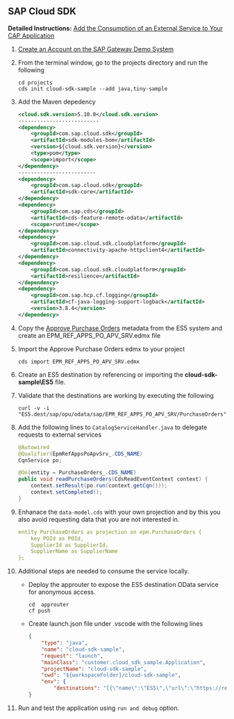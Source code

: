 ## SAP Cloud SDK 
 **Detailed Instructions:**  [Add the Consumption of an External Service to Your CAP Application](https://developers.sap.com/tutorials/btp-app-ext-service-add-consumption..html)
1. [Create an Account on the SAP Gateway Demo System](https://developers.sap.com/tutorials/gateway-demo-signup..html)
 
2. From the terminal window, go to the projects directory and run the following
    ```console
    cd projects
    cds init cloud-sdk-sample --add java,tiny-sample
    ```
3. Add the Maven depedency
    ```xml
    <cloud.sdk.version>5.10.0</cloud.sdk.version>
    --------------------------    
    <dependency>
        <groupId>com.sap.cloud.sdk</groupId>
        <artifactId>sdk-modules-bom</artifactId>
        <version>${cloud.sdk.version}</version>
        <type>pom</type>
        <scope>import</scope>
    </dependency>
    -------------------------
    <dependency>
        <groupId>com.sap.cloud.sdk</groupId>
        <artifactId>sdk-core</artifactId>
    </dependency>
    <dependency>
        <groupId>com.sap.cds</groupId>
        <artifactId>cds-feature-remote-odata</artifactId>
        <scope>runtime</scope>
    </dependency>
    <dependency>
        <groupId>com.sap.cloud.sdk.cloudplatform</groupId>
        <artifactId>connectivity-apache-httpclient4</artifactId>
    </dependency>
    <dependency>
        <groupId>com.sap.cloud.sdk.cloudplatform</groupId>
        <artifactId>resilience</artifactId>
    </dependency>
    <dependency>
        <groupId>com.sap.hcp.cf.logging</groupId>
        <artifactId>cf-java-logging-support-logback</artifactId>
        <version>3.8.4</version>
    </dependency>
    ```            


4. Copy the [Approve Purchase Orders](https://sapes5.sapdevcenter.com/sap/opu/odata/sap/EPM_REF_APPS_PO_APV_SRV/$metadata) metadata from the ES5 system and create an EPM_REF_APPS_PO_APV_SRV.edmx file

5. Import the Approve Purchase Orders edmx to your project
    ```console
    cds import EPM_REF_APPS_PO_APV_SRV.edmx
    ```
6. Create an ES5 destination by referencing or importing the **cloud-sdk-sample\ES5** file.

7. Validate that the destinations are working by executing the following
    ```console
    curl -v -i "ES5.dest/sap/opu/odata/sap/EPM_REF_APPS_PO_APV_SRV/PurchaseOrders"
    ```
8. Add the following lines to `CatalogServiceHandler.java` to delegate requests to external services

    ```java
    @Autowired
	@Qualifier(EpmRefAppsPoApvSrv_.CDS_NAME)
	CqnService po;

	@On(entity = PurchaseOrders_.CDS_NAME)
	public void readPurchaseOrders(CdsReadEventContext context) {
		context.setResult(po.run(context.getCqn()));
		context.setCompleted();
	}
    ```
9. Enhanace the `data-model.cds` with your own projection and by this you also avoid requesting data that you are not interested in.
    ```yaml
    entity PurchaseOrders as projection on epm.PurchaseOrders {
        key POId as POId,
        SupplierId as SupplierId,
        SupplierName as SupplierName
    };
    ```
10. Additional steps are needed to consume the service locally.
    - Deploy the approuter to expose the ES5 destination OData service for anonymous access. 
        ```shell
        cd  approuter
        cf push
        ```
    - Create launch.json file under .vscode with the following lines
        ```json
        {
            "type": "java",
            "name": "cloud-sdk-sample",
            "request": "launch",
            "mainClass": "customer.cloud_sdk_sample.Application",
            "projectName": "cloud-sdk-sample",
            "cwd": "${workspaceFolder}/cloud-sdk-sample",
            "env": {
                "destinations": "[{\"name\":\"ES5\",\"url\":\"https://remote-s4-grouchy-lizard-xz.cfapps.us20.hana.ondemand.com/\", \"TrustAll\":true}]"
        }    
        ```
11. Run and test the application using `run and debug` option.